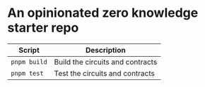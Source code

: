 # An opinionated zero knowledge starter repo

| Script  | Description                      |
| ------- | -------------------------------- |
| `pnpm build` | Build the circuits and contracts |
| `pnpm test`  | Test the circuits and contracts  |

